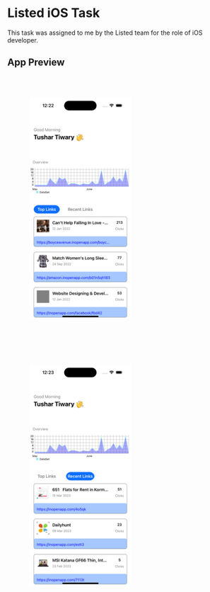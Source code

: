 # Listed iOS Task

This task was assigned to me by the Listed team for the role of iOS developer.


## App Preview

<img src="./Images/image1.png" height="500px" style="padding:50px"/>
<img src="./Images/image2.png" height="500px" style="padding:50px"/>
